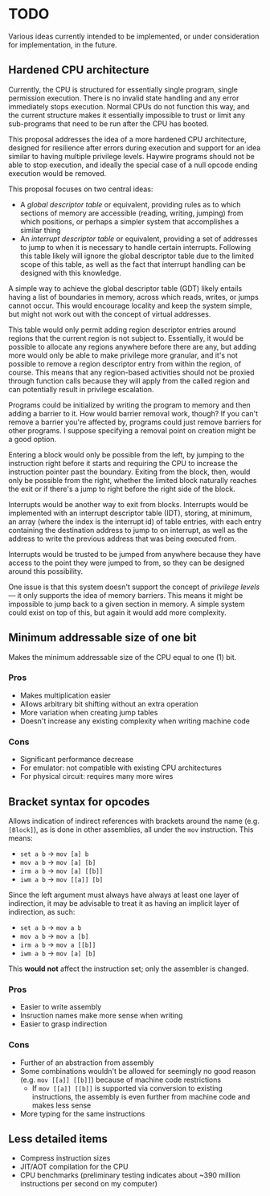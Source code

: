 
# TODO

Various ideas currently intended to be implemented, or under consideration for implementation, in the future.

## Hardened CPU architecture

Currently, the CPU is structured for essentially single program, single
permission execution. There is no invalid state handling and any error
immediately stops execution. Normal CPUs do not function this way, and the
current structure makes it essentially impossible to trust or limit any
sub-programs that need to be run after the CPU has booted.

This proposal addresses the idea of a more hardened CPU architecture, designed
for resilience after errors during execution and support for an idea similar to
having multiple privilege levels. Haywire programs should not be able to stop
execution, and ideally the special case of a null opcode ending execution would
be removed.

This proposal focuses on two central ideas:
- A _global descriptor table_ or equivalent, providing rules as to which
  sections of memory are accessible (reading, writing, jumping) from which
  positions, or perhaps a simpler system that accomplishes a similar thing
- An _interrupt descriptor table_ or equivalent, providing a set of addresses to
  jump to when it is necessary to handle certain interrupts. Following this
  table likely will ignore the global descriptor table due to the limited scope
  of this table, as well as the fact that interrupt handling can be designed
  with this knowledge.

A simple way to achieve the global descriptor table (GDT) likely entails having
a list of boundaries in memory, across which reads, writes, or jumps cannot
occur. This would encourage locality and keep the system simple, but might not
work out with the concept of virtual addresses.

This table would only permit adding region descriptor entries around regions
that the current region is not subject to. Essentially, it would be possible to
allocate any regions anywhere before there are any, but adding more would only
be able to make privilege more granular, and it's not possible to remove a
region descriptor entry from within the region, of course. This means that any
region-based activities should not be proxied through function calls because
they will apply from the called region and can potentially result in privilege
escalation.

Programs could be initialized by writing the program to memory and then adding a
barrier to it. How would barrier removal work, though? If you can't remove a
barrier you're affected by, programs could just remove barriers for other
programs. I suppose specifying a removal point on creation might be a good
option.

Entering a block would only be possible from the left, by jumping to the
instruction right before it starts and requiring the CPU to increase the
instruction pointer past the boundary. Exiting from the block, then, would only
be possible from the right, whether the limited block naturally reaches the exit
or if there's a jump to right before the right side of the block.

Interrupts would be another way to exit from blocks. Interrupts would be
implemented with an interrupt descriptor table (IDT), storing, at minimum, an
array (where the index is the interrupt id) of table entries, with each entry
containing the destination address to jump to on interrupt, as well as the
address to write the previous address that was being executed from.

Interrupts would be trusted to be jumped from anywhere because they have access
to the point they were jumped to from, so they can be designed around this
possibility.

One issue is that this system doesn't support the concept of *privilege levels*—
it only supports the idea of memory barriers. This means it might be impossible
to jump back to a given section in memory. A simple system could exist on top of
this, but again it would add more complexity.

## Minimum addressable size of one bit

Makes the minimum addressable size of the CPU equal to one (1) bit.

### Pros
- Makes multiplication easier
- Allows arbitrary bit shifting without an extra operation
- More variation when creating jump tables
- Doesn't increase any existing complexity when writing machine code

### Cons
- Significant performance decrease
- For emulator: not compatible with existing CPU architectures
- For physical circuit: requires many more wires

## Bracket syntax for opcodes

Allows indication of indirect references with brackets around the name (e.g.
`[Block]`), as is done in other assemblies, all under the `mov` instruction.
This means:
- `set a b` -> `mov [a] b`
- `mov a b` -> `mov [a] [b]`
- `irm a b` -> `mov [a] [[b]]`
- `iwm a b` -> `mov [[a]] [b]`

Since the left argument must always have always at least one layer of
indirection, it may be advisable to treat it as having an implicit layer of
indirection, as such:
- `set a b` -> `mov a b`
- `mov a b` -> `mov a [b]`
- `irm a b` -> `mov a [[b]]`
- `iwm a b` -> `mov [a] [b]`

This **would not** affect the instruction set; only the assembler is changed.

### Pros
- Easier to write assembly
- Insruction names make more sense when writing
- Easier to grasp indirection

### Cons
- Further of an abstraction from assembly
- Some combinations wouldn't be allowed for seemingly no good reason (e.g.
  `mov [[a]] [[b]]`) because of machine code restrictions
  - If `mov [[a]] [[b]]` is supported via conversion to existing instructions,
    the assembly is even further from machine code and makes less sense
- More typing for the same instructions

## Less detailed items

- Compress instruction sizes
- JIT/AOT compilation for the CPU
- CPU benchmarks (preliminary testing indicates about ~390 million instructions per second on my computer)
